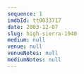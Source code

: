 ```yaml
---
sequence: 1
imdbId: tt0033717
date: 2003-12-07
slug: high-sierra-1940
medium: null
venue: null
venueNotes: null
mediumNotes: null
---
```


